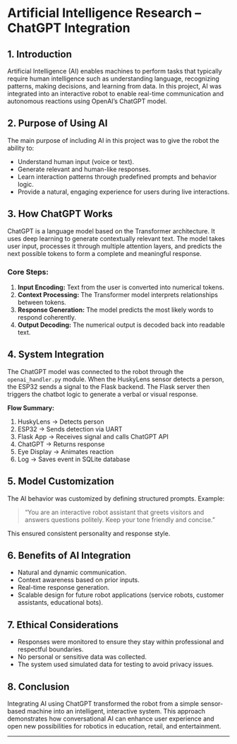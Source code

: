 
# Artificial Intelligence Research – ChatGPT Integration

## 1. Introduction

Artificial Intelligence (AI) enables machines to perform tasks that typically require human intelligence such as understanding language, recognizing patterns, making decisions, and learning from data. In this project, AI was integrated into an interactive robot to enable real-time communication and autonomous reactions using OpenAI’s ChatGPT model.

## 2. Purpose of Using AI

The main purpose of including AI in this project was to give the robot the ability to:

* Understand human input (voice or text).
* Generate relevant and human-like responses.
* Learn interaction patterns through predefined prompts and behavior logic.
* Provide a natural, engaging experience for users during live interactions.

## 3. How ChatGPT Works

ChatGPT is a language model based on the Transformer architecture. It uses deep learning to generate contextually relevant text. The model takes user input, processes it through multiple attention layers, and predicts the next possible tokens to form a complete and meaningful response.

### Core Steps:

1. **Input Encoding:** Text from the user is converted into numerical tokens.
2. **Context Processing:** The Transformer model interprets relationships between tokens.
3. **Response Generation:** The model predicts the most likely words to respond coherently.
4. **Output Decoding:** The numerical output is decoded back into readable text.

## 4. System Integration

The ChatGPT model was connected to the robot through the `openai_handler.py` module.
When the HuskyLens sensor detects a person, the ESP32 sends a signal to the Flask backend.
The Flask server then triggers the chatbot logic to generate a verbal or visual response.

**Flow Summary:**

1. HuskyLens → Detects person
2. ESP32 → Sends detection via UART
3. Flask App → Receives signal and calls ChatGPT API
4. ChatGPT → Returns response
5. Eye Display → Animates reaction
6. Log → Saves event in SQLite database

## 5. Model Customization

The AI behavior was customized by defining structured prompts. Example:

> “You are an interactive robot assistant that greets visitors and answers questions politely. Keep your tone friendly and concise.”

This ensured consistent personality and response style.

## 6. Benefits of AI Integration

* Natural and dynamic communication.
* Context awareness based on prior inputs.
* Real-time response generation.
* Scalable design for future robot applications (service robots, customer assistants, educational bots).

## 7. Ethical Considerations

* Responses were monitored to ensure they stay within professional and respectful boundaries.
* No personal or sensitive data was collected.
* The system used simulated data for testing to avoid privacy issues.

## 8. Conclusion

Integrating AI using ChatGPT transformed the robot from a simple sensor-based machine into an intelligent, interactive system. This approach demonstrates how conversational AI can enhance user experience and open new possibilities for robotics in education, retail, and entertainment.

---

